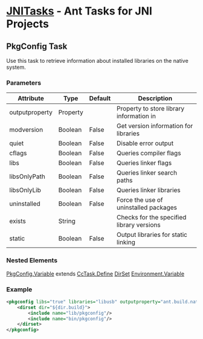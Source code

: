[JNITasks](https://github.com/kwhat/ant-jni-tasks/) - Ant Tasks for JNI Projects
===========================================================================

## PkgConfig Task

Use this task to retrieve information about installed libraries on the native system.


### Parameters

| Attribute      | Type     | Default                | Description
|----------------|----------|------------------------|-----------------------------------------------------------------
| outputproperty | Property |                        | Property to store library information in
| modversion     | Boolean  | False                  | Get version information for libraries
| quiet          | Boolean  | False                  | Disable error output
| cflags         | Boolean  | False                  | Queries compiler flags
| libs           | Boolean  | False                  | Queries linker flags
| libsOnlyPath   | Boolean  | False                  | Queries linker search paths
| libsOnlyLib    | Boolean  | False                  | Queries linker libraries
| uninstalled    | Boolean  | False                  | Force the use of uninstalled packages
| exists         | String   |                        | Checks for the specified library versions
| static         | Boolean  | False                  | Output libraries for static linking


### Nested Elements

[PkgConfig.Variable](PKGCONFIG.md) extends [CcTask.Define](CCTASK.md)
[DirSet](https://ant.apache.org/manual/Types/dirset.html)
[Environment.Variable](https://ant.apache.org/manual/Tasks/exec.html)


### Example

```XML
<pkgconfig libs="true" libraries="libusb" outputproperty="ant.build.native.ld.libs.usb">
	<dirset dir="${dir.build}">
		<include name="lib/pkgconfig"/>
		<include name="bin/pkgconfig"/>
	</dirset>
</pkgconfig>
```
